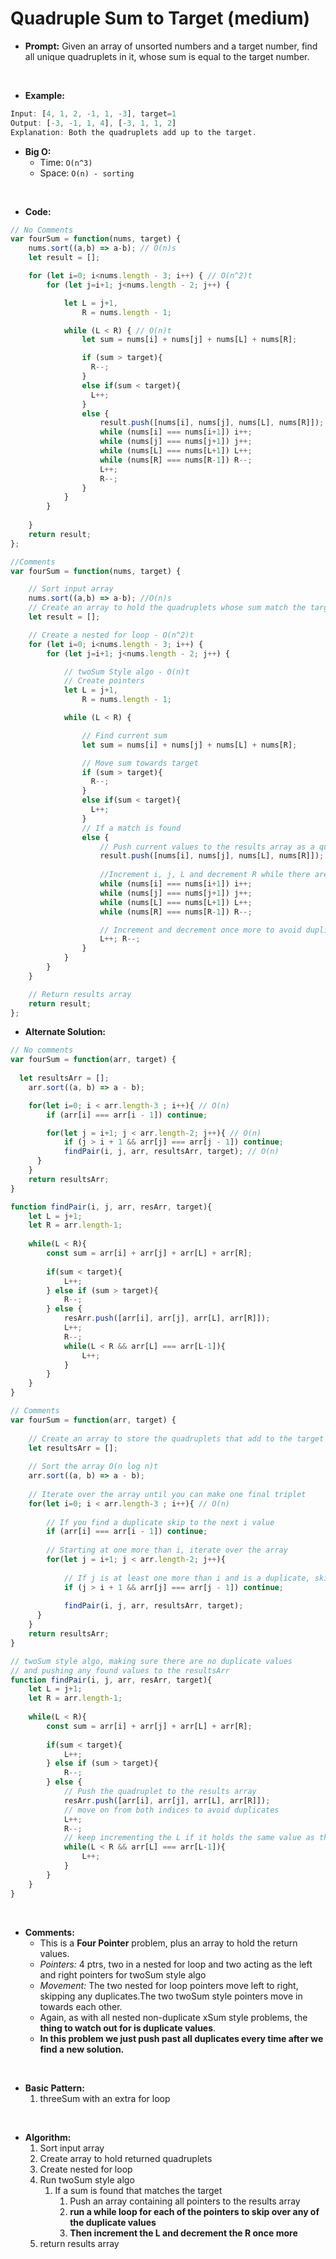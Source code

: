 # Quadruple Sum to Target (medium)

- **Prompt:** Given an array of unsorted numbers and a target number, find all unique quadruplets in it, whose sum is equal to the target number.
<br>

- **Example:**
```js
Input: [4, 1, 2, -1, 1, -3], target=1
Output: [-3, -1, 1, 4], [-3, 1, 1, 2]
Explanation: Both the quadruplets add up to the target.
```

- **Big O:**
  - Time: `O(n^3)`
  - Space: `O(n) - sorting`

<br>

- **Code:**

```js
// No Comments
var fourSum = function(nums, target) {
    nums.sort((a,b) => a-b); // O(n)s
    let result = [];

    for (let i=0; i<nums.length - 3; i++) { // O(n^2)t
        for (let j=i+1; j<nums.length - 2; j++) {

            let L = j+1, 
                R = nums.length - 1;

            while (L < R) { // O(n)t
                let sum = nums[i] + nums[j] + nums[L] + nums[R];

                if (sum > target){
                  R--;
                }
                else if(sum < target){
                  L++;
                }  
                else {
                    result.push([nums[i], nums[j], nums[L], nums[R]]);
                    while (nums[i] === nums[i+1]) i++;
                    while (nums[j] === nums[j+1]) j++;
                    while (nums[L] === nums[L+1]) L++;
                    while (nums[R] === nums[R-1]) R--;
                    L++; 
                    R--;
                }   
            }
        }
        
    }
    return result;
};

//Comments
var fourSum = function(nums, target) {

    // Sort input array
    nums.sort((a,b) => a-b); //O(n)s
    // Create an array to hold the quadruplets whose sum match the target
    let result = [];

    // Create a nested for loop - O(n^2)t
    for (let i=0; i<nums.length - 3; i++) {
        for (let j=i+1; j<nums.length - 2; j++) {

            // twoSum Style algo - O(n)t
            // Create pointers
            let L = j+1, 
                R = nums.length - 1;

            while (L < R) {

                // Find current sum
                let sum = nums[i] + nums[j] + nums[L] + nums[R];

                // Move sum towards target
                if (sum > target){
                  R--;
                }
                else if(sum < target){
                  L++;
                }
                // If a match is found
                else {
                    // Push current values to the results array as a quadruplet
                    result.push([nums[i], nums[j], nums[L], nums[R]]);
                    
                    //Increment i, j, L and decrement R while there are duplicate values
                    while (nums[i] === nums[i+1]) i++;
                    while (nums[j] === nums[j+1]) j++;
                    while (nums[L] === nums[L+1]) L++;
                    while (nums[R] === nums[R-1]) R--;

                    // Increment and decrement once more to avoid duplicates
                    L++; R--;
                }   
            }
        }
    }

    // Return results array
    return result;
};
```


- **Alternate Solution:**


```js
// No comments
var fourSum = function(arr, target) {
    
  let resultsArr = [];
	arr.sort((a, b) => a - b);

	for(let i=0; i < arr.length-3 ; i++){ // O(n)
		if (arr[i] === arr[i - 1]) continue; 

		for(let j = i+1; j < arr.length-2; j++){ // O(n)
            if (j > i + 1 && arr[j] === arr[j - 1]) continue;           
            findPair(i, j, arr, resultsArr, target); // O(n)
      }
    }
	return resultsArr;
}

function findPair(i, j, arr, resArr, target){
    let L = j+1;
    let R = arr.length-1;
    
    while(L < R){
        const sum = arr[i] + arr[j] + arr[L] + arr[R];
        
        if(sum < target){
            L++;
        } else if (sum > target){
            R--;
        } else {
            resArr.push([arr[i], arr[j], arr[L], arr[R]]);
            L++;
            R--;
            while(L < R && arr[L] === arr[L-1]){
                L++;
            }
        }
    }
}

// Comments
var fourSum = function(arr, target) {
    
    // Create an array to store the quadruplets that add to the target 
    let resultsArr = [];
	
    // Sort the array O(n log n)t
	arr.sort((a, b) => a - b);
    
    // Iterate over the array until you can make one final triplet
	for(let i=0; i < arr.length-3 ; i++){ // O(n)
        
        // If you find a duplicate skip to the next i value
		if (arr[i] === arr[i - 1]) continue; 
        
        // Starting at one more than i, iterate over the array
		for(let j = i+1; j < arr.length-2; j++){
            
            // If j is at least one more than i and is a duplicate, skip to next j value
            if (j > i + 1 && arr[j] === arr[j - 1]) continue;
            
            findPair(i, j, arr, resultsArr, target);
      }
    }
	return resultsArr;
}

// twoSum style algo, making sure there are no duplicate values
// and pushing any found values to the resultsArr
function findPair(i, j, arr, resArr, target){
    let L = j+1;
    let R = arr.length-1;
    
    while(L < R){
        const sum = arr[i] + arr[j] + arr[L] + arr[R];
        
        if(sum < target){
            L++;
        } else if (sum > target){
            R--;
        } else {
            // Push the quadruplet to the results array
            resArr.push([arr[i], arr[j], arr[L], arr[R]]);
            // move on from both indices to avoid duplicates
            L++;
            R--;
            // keep incrementing the L if it holds the same value as the last L
            while(L < R && arr[L] === arr[L-1]){
                L++;
            }
        }
    }
}
```

<br>

- **Comments:**
  - This is a **Four Pointer** problem, plus an array to hold the return values.
  - *Pointers:* 4 ptrs, two in a nested for loop and two acting as the left and right pointers for twoSum style algo
  - *Movement:* The two nested for loop pointers move left to right, skipping any duplicates.The two twoSum style pointers move in towards each other. 
  - Again, as with all nested non-duplicate xSum style problems, the **thing to watch out for is duplicate values**.
  - **In this problem we just push past all duplicates every time after we find a new solution.**
<br>

- **Basic Pattern:**
  1. threeSum with an extra for loop
 <br>

- **Algorithm:**
  1. Sort input array
  2. Create array to hold returned quadruplets
  3. Create nested for loop
  4. Run twoSum style algo
     1. If a sum is found that matches the target
        1. Push an array containing all pointers to the results array
        2. **run a while loop for each of the pointers to skip over any of the duplicate values**
        3. **Then increment the L and decrement the R once more**
  5. return results array
